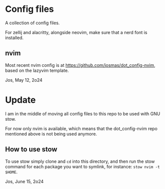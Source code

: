 # Config files

A collection of config files.

For zellij and alacritty, alongside neovim, make sure that a nerd font is installed.

## nvim

Most recent nvim config is at https://github.com/josmas/dot_config-nvim, based on the lazyvim template.

Jos, May 12, 2o24

# Update

I am in the middle of moving all config files to this repo to be used with GNU stow.

For now only nvim is available, which means that the dot_config-nvim repo mentioned above is not being used anymore.

## How to use stow

To use stow simply clone and `cd` into this directory, and then run the stow command for each package you want to symlink, for instance: `stow nvim -t $HOME`.

Jos, June 15, 2o24
